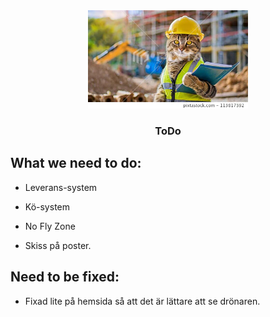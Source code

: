 <div align="center">
  <img src="static\icons\cat.webp" alt="Drone logo" width=256px>
  <h3>ToDo</h3>
</div>


## What we need to do:

- Leverans-system

- Kö-system

- No Fly Zone

- Skiss på poster.



## Need to be fixed:

- Fixad lite på hemsida så att det är lättare att se drönaren.

